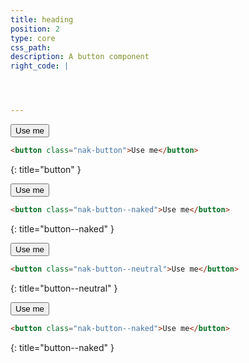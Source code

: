 ```yaml
---
title: heading
position: 2
type: core
css_path: 
description: A button component
right_code: |




---
```


<button class="nak-button">Use me</button>
~~~ html
<button class="nak-button">Use me</button>
~~~
{: title="button" }

<button class="nak-button--naked">Use me</button>
~~~ html
<button class="nak-button--naked">Use me</button>
~~~
{: title="button--naked" }

<button class="nak-button--neutral">Use me</button>
~~~ html
<button class="nak-button--neutral">Use me</button>
~~~
{: title="button--neutral" }

<button class="nak-button--neutral">Use me</button>
~~~ html
<button class="nak-button--naked">Use me</button>
~~~
{: title="button--naked" }
